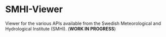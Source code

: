 # SMHI-Viewer
Viewer for the various APIs available from the Swedish Meteorological and Hydrological Institute (SMHI). (**WORK IN PROGRESS**)
